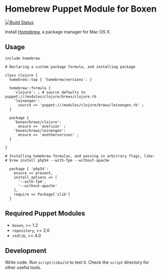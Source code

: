 # Homebrew Puppet Module for Boxen

[![Build Status](https://travis-ci.org/boxen/puppet-homebrew.png?branch=master)](https://travis-ci.org/boxen/puppet-homebrew)

Install [Homebrew](http://mxcl.github.com/homebrew), a package manager
for Mac OS X.

## Usage

```puppet
include homebrew

# Declaring a custom package formula, and installing package

class clojure {
  homebrew::tap { 'homebrew/versions': }

  homebrew::formula {
    'clojure': ; # source defaults to puppet:///modules/clojure/brews/clojure.rb
    'leinengen':
      source => 'puppet:///modules/clojure/brews/leinengen.rb' ;
  }

  package {
    'boxen/brews/clojure':
      ensure => 'aversion' ;
    'boxen/brews/leinengen':
      ensure => 'anotherversion' ;
  }
  
}

# Installing homebrew formulas, and passing in arbitrary flags, like:
# brew install php54 --with-fpm --without-apache

  package { 'php54':
    ensure => present,
    install_options => [
      '--with-fpm',
      '--without-apache'
    ],
    require => Package['zlib']
  }

```

## Required Puppet Modules

* `boxen`, >= 1.2
* `repository`, >= 2.0
* `stdlib`, >= 4.0

## Development

Write code. Run `script/cibuild` to test it. Check the `script`
directory for other useful tools.
